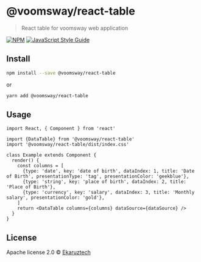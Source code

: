 # @voomsway/react-table

> React table for voomsway web application

[![NPM](https://img.shields.io/npm/v/@voomsway/react-table.svg)](https://www.npmjs.com/package/@voomsway/react-table) [![JavaScript Style Guide](https://img.shields.io/badge/code_style-standard-brightgreen.svg)](https://standardjs.com)


## Install

```bash
npm install --save @voomsway/react-table
```

or

```bash
yarn add @voomsway/react-table
```

## Usage

```tsx
import React, { Component } from 'react'

import {DataTable} from '@voomsway/react-table'
import '@voomsway/react-table/dist/index.css'

class Example extends Component {
  render() {
    const columns = [
      {type: 'date', key: 'date of birth', dataIndex: 1, title: 'Date of Birth', presentationType: 'tag', presentationColor: 'geekblue'},
      {type: 'string', key: 'place of birth', dataIndex: 2, title: 'Place of Birth'},
      {type: 'currency', key: 'salary', dataIndex: 3, title: 'Monthly salary', presentationColor: 'gold'},
    ]
    return <DataTable columns={columns} dataSource={dataSource} />
  }
}
```

## License

Apache license 2.0 © [Ekaruztech](https://github.com/Ekaruztech)
